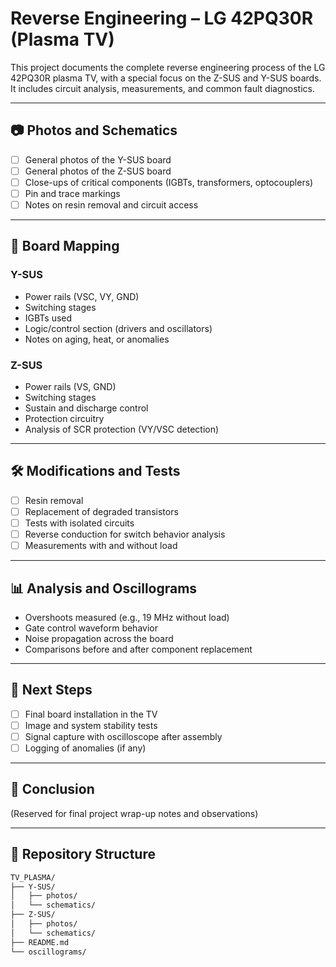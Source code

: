 # Reverse Engineering – LG 42PQ30R (Plasma TV)

This project documents the complete reverse engineering process of the LG 42PQ30R plasma TV, with a special focus on the Z-SUS and Y-SUS boards. It includes circuit analysis, measurements, and common fault diagnostics.

---

## 📷 Photos and Schematics

- [ ] General photos of the Y-SUS board  
- [ ] General photos of the Z-SUS board  
- [ ] Close-ups of critical components (IGBTs, transformers, optocouplers)  
- [ ] Pin and trace markings  
- [ ] Notes on resin removal and circuit access  

---

## 🧩 Board Mapping

### Y-SUS
- Power rails (VSC, VY, GND)  
- Switching stages  
- IGBTs used  
- Logic/control section (drivers and oscillators)  
- Notes on aging, heat, or anomalies  

### Z-SUS
- Power rails (VS, GND)  
- Switching stages  
- Sustain and discharge control  
- Protection circuitry  
- Analysis of SCR protection (VY/VSC detection)  

---

## 🛠 Modifications and Tests

- [ ] Resin removal  
- [ ] Replacement of degraded transistors  
- [ ] Tests with isolated circuits  
- [ ] Reverse conduction for switch behavior analysis  
- [ ] Measurements with and without load  

---

## 📊 Analysis and Oscillograms

- Overshoots measured (e.g., 19 MHz without load)  
- Gate control waveform behavior  
- Noise propagation across the board  
- Comparisons before and after component replacement  

---

## 🧪 Next Steps

- [ ] Final board installation in the TV  
- [ ] Image and system stability tests  
- [ ] Signal capture with oscilloscope after assembly  
- [ ] Logging of anomalies (if any)  

---

## 📝 Conclusion

(Reserved for final project wrap-up notes and observations)

---

## 📁 Repository Structure

```bash
TV_PLASMA/
├── Y-SUS/
│   ├── photos/
│   └── schematics/
├── Z-SUS/
│   ├── photos/
│   └── schematics/
├── README.md
└── oscillograms/


